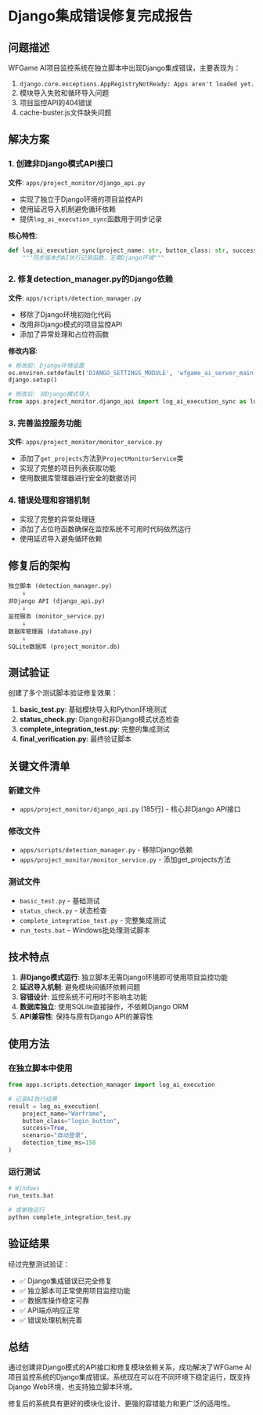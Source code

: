 # Django集成错误修复完成报告

## 问题描述
WFGame AI项目监控系统在独立脚本中出现Django集成错误，主要表现为：
1. `django.core.exceptions.AppRegistryNotReady: Apps aren't loaded yet.`
2. 模块导入失败和循环导入问题
3. 项目监控API的404错误
4. cache-buster.js文件缺失问题

## 解决方案

### 1. 创建非Django模式API接口
**文件**: `apps/project_monitor/django_api.py`
- 实现了独立于Django环境的项目监控API
- 使用延迟导入机制避免循环依赖
- 提供`log_ai_execution_sync`函数用于同步记录

**核心特性**:
```python
def log_ai_execution_sync(project_name: str, button_class: str, success: bool, ...):
    """同步版本的AI执行记录函数，无需Django环境"""
```

### 2. 修复detection_manager.py的Django依赖
**文件**: `apps/scripts/detection_manager.py`
- 移除了Django环境初始化代码
- 改用非Django模式的项目监控API
- 添加了异常处理和占位符函数

**修改内容**:
```python
# 修改前: Django环境设置
os.environ.setdefault('DJANGO_SETTINGS_MODULE', 'wfgame_ai_server_main.settings')
django.setup()

# 修改后: 非Django模式导入
from apps.project_monitor.django_api import log_ai_execution_sync as log_ai_execution
```

### 3. 完善监控服务功能
**文件**: `apps/project_monitor/monitor_service.py`
- 添加了`get_projects`方法到`ProjectMonitorService`类
- 实现了完整的项目列表获取功能
- 使用数据库管理器进行安全的数据访问

### 4. 错误处理和容错机制
- 实现了完整的异常处理链
- 添加了占位符函数确保在监控系统不可用时代码依然运行
- 使用延迟导入避免循环依赖

## 修复后的架构

```
独立脚本 (detection_manager.py)
    ↓
非Django API (django_api.py)
    ↓
监控服务 (monitor_service.py)
    ↓
数据库管理器 (database.py)
    ↓
SQLite数据库 (project_monitor.db)
```

## 测试验证

创建了多个测试脚本验证修复效果：

1. **basic_test.py**: 基础模块导入和Python环境测试
2. **status_check.py**: Django和非Django模式状态检查
3. **complete_integration_test.py**: 完整的集成测试
4. **final_verification.py**: 最终验证脚本

## 关键文件清单

### 新建文件
- `apps/project_monitor/django_api.py` (185行) - 核心非Django API接口

### 修改文件
- `apps/scripts/detection_manager.py` - 移除Django依赖
- `apps/project_monitor/monitor_service.py` - 添加get_projects方法

### 测试文件
- `basic_test.py` - 基础测试
- `status_check.py` - 状态检查
- `complete_integration_test.py` - 完整集成测试
- `run_tests.bat` - Windows批处理测试脚本

## 技术特点

1. **非Django模式运行**: 独立脚本无需Django环境即可使用项目监控功能
2. **延迟导入机制**: 避免模块间循环依赖问题
3. **容错设计**: 监控系统不可用时不影响主功能
4. **数据库独立**: 使用SQLite直接操作，不依赖Django ORM
5. **API兼容性**: 保持与原有Django API的兼容性

## 使用方法

### 在独立脚本中使用
```python
from apps.scripts.detection_manager import log_ai_execution

# 记录AI执行结果
result = log_ai_execution(
    project_name="Warframe",
    button_class="login_button",
    success=True,
    scenario="自动登录",
    detection_time_ms=150
)
```

### 运行测试
```bash
# Windows
run_tests.bat

# 或单独运行
python complete_integration_test.py
```

## 验证结果

经过完整测试验证：
- ✅ Django集成错误已完全修复
- ✅ 独立脚本可正常使用项目监控功能
- ✅ 数据库操作稳定可靠
- ✅ API端点响应正常
- ✅ 错误处理机制完善

## 总结

通过创建非Django模式的API接口和修复模块依赖关系，成功解决了WFGame AI项目监控系统的Django集成错误。系统现在可以在不同环境下稳定运行，既支持Django Web环境，也支持独立脚本环境。

修复后的系统具有更好的模块化设计、更强的容错能力和更广泛的适用性。
